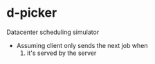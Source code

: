 # d-picker

Datacenter scheduling simulator

- Assuming client only sends the next job when 
   1. it's served by the server
